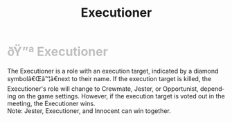 ﻿---
lang: en-US
title: Executioner
prev: Doomsayer
next: Innocent
---

# <font color="#c0c0c0">ðŸ”ª <b>Executioner</b></font> <Badge text="Evil" type="tip" vertical="middle"/>
 
The Executioner is a role with an execution target, indicated by a diamond symbolã€Œâ™¦ã€next to their name. If the execution target is killed, the Executioner's role will change to Crewmate, Jester, or Opportunist, depending on the game settings. However, if the execution target is voted out in the meeting, the Executioner wins.<br>
Note: Jester, Executioner, and Innocent can win together.<br>
